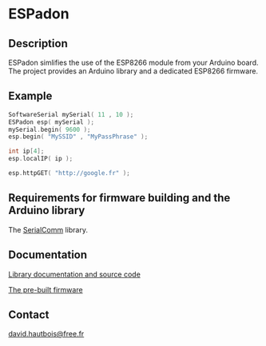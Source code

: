 # ESPadon

## Description
ESPadon simlifies the use of the ESP8266 module from your Arduino board.
The project provides an Arduino library and a dedicated ESP8266 firmware.

## Example

```C
SoftwareSerial mySerial( 11 , 10 );
ESPadon esp( mySerial );
mySerial.begin( 9600 );
esp.begin( "MySSID" , "MyPassPhrase" );

int ip[4];
esp.localIP( ip );

esp.httpGET( "http://google.fr" );
```

## Requirements for firmware building and the Arduino library

The [SerialComm](https://github.com/Tahitibob35/SerialComm) library.

## Documentation

[Library documentation and source code](https://github.com/Tahitibob35/ESPadon/tree/master/arduino)

[The pre-built firmware](https://github.com/Tahitibob35/ESPadon/tree/master/firmware)

## Contact
david.hautbois@free.fr

